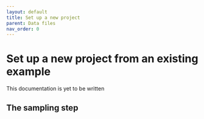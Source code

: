 ```yaml
---
layout: default
title: Set up a new project
parent: Data files
nav_order: 0
---
```


# Set up a new project from an existing example

This documentation is yet to be written


## The sampling step